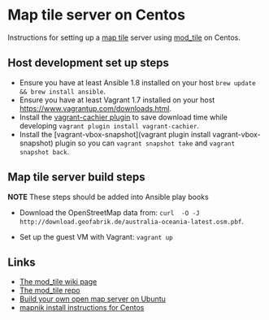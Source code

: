 # Map tile server on Centos

Instructions for setting up a [map tile](https://msdn.microsoft.com/en-us/library/bb259689.aspx) server using [mod_tile](http://wiki.openstreetmap.org/wiki/Mod_tile) on Centos.

## Host development set up steps

- Ensure you have at least Ansible 1.8 installed on your host `brew update && brew install ansible`.
- Ensure you have at least Vagrant 1.7 installed on your host https://www.vagrantup.com/downloads.html.
- Install the [vagrant-cachier plugin](https://github.com/fgrehm/vagrant-cachier) to save download time while developing `vagrant plugin install vagrant-cachier`.
- Install the [vagrant-vbox-snapshot](vagrant plugin install vagrant-vbox-snapshot) plugin so you can `vagrant snapshot take` and `vagrant snapshot back`.

## Map tile server build steps

**NOTE** These steps should be added into Ansible play books

- Download the OpenStreetMap data from: `curl  -O -J http://download.geofabrik.de/australia-oceania-latest.osm.pbf`.

- Set up the guest VM with Vagrant: `vagrant up`

## Links

- [The mod_tile wiki page](http://wiki.openstreetmap.org/wiki/Mod_tile)
- [The mod_tile repo](https://github.com/openstreetmap/mod_tile)
- [Build your own open map server on Ubuntu](http://weait.com/content/build-your-own-openstreetmap-server-lucid)
- [mapnik install instructions for Centos](https://github.com/mapnik/mapnik/wiki/CentOS_RHEL)


